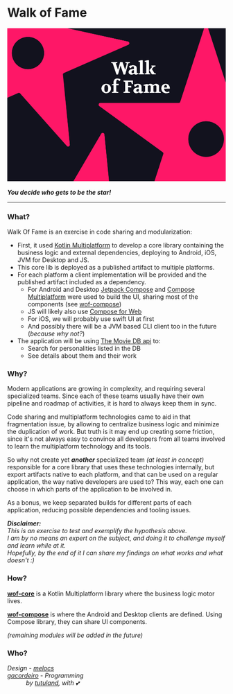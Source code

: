 # Walk of Fame

![Walk of Fame logo](.github/wof-01.jpg)

***You decide who gets to be the star!***

---

### What?

Walk Of Fame is an exercise in code sharing and modularization:

- First, it used [Kotlin Multiplatform](https://kotlinlang.org/docs/multiplatform.html) to develop a core library
  containing the business logic and external dependencies, deploying to Android, iOS, JVM for Desktop and JS.
- This core lib is deployed as a published artifact to multiple platforms.
- For each platform a client implementation will be provided and the published artifact included as a dependency.
    - For Android and Desktop [Jetpack Compose](https://developer.android.com/jetpack/compose) and
    [Compose Multiplatform](https://www.jetbrains.com/lp/compose-mpp/) were used to build the UI, sharing most of
    the components (see [wof-compose](/wof-compose))
    - JS will likely also use [Compose for Web](https://github.com/JetBrains/compose-jb/tree/master/tutorials/Web)
    - For iOS, we will probably use swift UI at first
    - And possibly there will be a JVM based CLI client too in the future (_because why not?_)
- The application will be using [The Movie DB api](https://www.themoviedb.org/about) to:
    - Search for personalities listed in the DB
    - See details about them and their work

### Why?

Modern applications are growing in complexity, and requiring several specialized teams. Since each of these teams
usually have their own pipeline and roadmap of activities, it is hard to always keep them in sync.

Code sharing and multiplatform technologies came to aid in that fragmentation issue, by allowing to centralize business
logic and minimize the duplication of work. But truth is it may end up creating some friction, since it's not always
easy to convince all developers from all teams involved to learn the multiplatform technology and its tools.

So why not create yet ***another*** specialized team *(at least in concept)* responsible for a core library that uses
these technologies internally, but export artifacts native to each platform, and that can be used on a regular
application, the way native developers are used to? This way, each one can choose in which parts of the application to
be involved in.

As a bonus, we keep separated builds for different parts of each application, reducing possible dependencies and tooling
issues.

***Disclaimer:***
<br>*This is an exercise to test and exemplify the hypothesis above.*
<br>*I am by no means an expert on the subject, and doing it to challenge myself and learn while at it.*
<br>*Hopefully, by the end of it I can share my findings on what works and what doesn't :)*

### How?

**[wof-core](/wof-core)** is a Kotlin Multiplatform library where the business logic motor lives.

**[wof-compose](/wof-compose)** is where the Android and Desktop clients are defined. Using Compose library, they can 
share UI components.

_(remaining modules will be added in the future)_

### Who?
*Design - [melocs](https://github.com/melocs)*
<br>*[gacordeiro](https://github.com/gacordeiro) - Programming*
<br>&nbsp;&nbsp;&nbsp;&nbsp;&nbsp;&nbsp;&nbsp;&nbsp;&nbsp;&nbsp;&nbsp;*by [tutuland](https://github.com/tutuland), with 💕*

